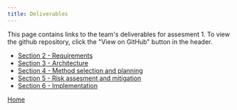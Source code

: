 ```yaml
---
title: Deliverables
---
```

This page contains links to the team's deliverables for assesment 1. 
To view the github repository, click the "View on GitHub" button in the header.
* [Section 2 - Requirements](https://drive.google.com/drive/folders/1iy4VdLO1xikeHbVJnDN8xbpEZi_cJY_a?usp=sharing)
* [Section 3 - Architecture](https://drive.google.com/drive/folders/1aNzshCTC54RsSsdJYJpv6YRVWagPHuZ2?usp=sharing)
* [Section 4 - Method selection and planning](https://drive.google.com/drive/folders/1roN6e_wGoE9feEn86q4YeshbR44R-lyU?usp=sharing)
* [Section 5 - Risk assesment and mitigation](https://drive.google.com/drive/folders/1fubShPNiAEDex9UYTb6s30LU2spjNj9L?usp=sharing)
* [Section 6 - Implementation](https://drive.google.com/drive/folders/11cjrBvw27mRfGJ_VW16qpnXCqIMYn9FV?usp=sharing)

[Home](https://beep-boop-boop.github.io/ENG1-Team4/)
